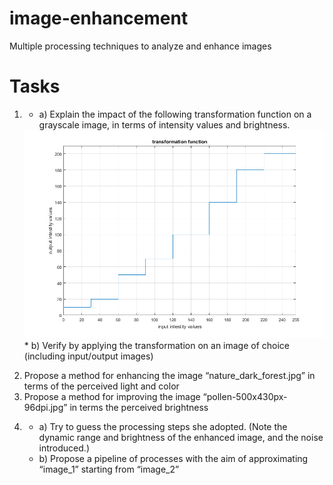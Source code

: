 # image-enhancement
Multiple processing techniques to analyze and enhance images

# Tasks
1.
    * a) Explain the impact of the following transformation function on a grayscale image, in terms of intensity values and brightness. 
    <div><img src="step_fun.png" width="500">  </div>
    * b) Verify by applying the transformation on an image of choice (including input/output images)  
2) Propose a method for enhancing the image “nature_dark_forest.jpg” in terms of the perceived light and color  
3) Propose a method for improving the image “pollen-500x430px-96dpi.jpg” in terms the perceived brightness  
4.
    * a) Try to guess the processing steps she adopted. (Note the dynamic range and brightness of the enhanced image, and the noise introduced.)  
    * b) Propose a pipeline of processes with the aim of approximating “image_1” starting from “image_2”  
